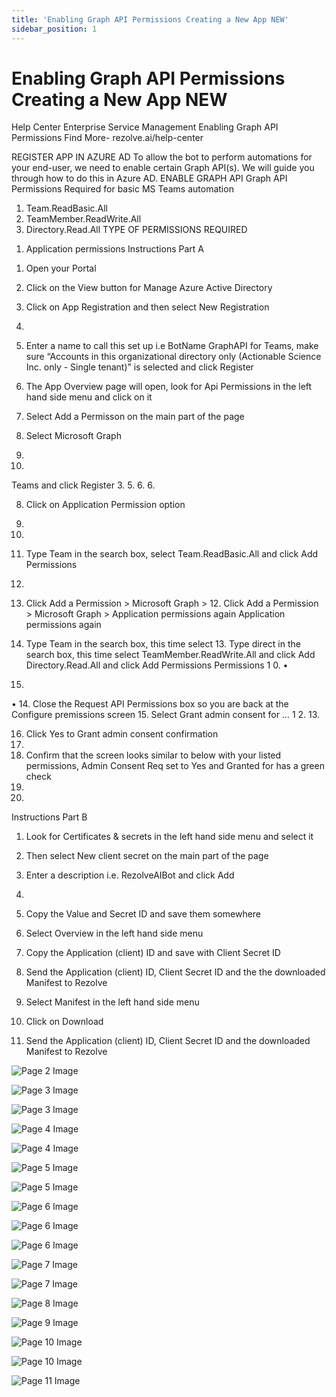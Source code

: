 ```yaml
---
title: 'Enabling Graph API Permissions Creating a New App NEW'
sidebar_position: 1
---
```



# Enabling Graph API Permissions Creating a New App NEW

Help Center
Enterprise Service Management
Enabling Graph API
Permissions
Find More- rezolve.ai/help-center

REGISTER APP IN AZURE AD
To allow the bot to perform automations for your end-user, we need to enable certain Graph API(s). We will guide you
through how to do this in Azure AD.
ENABLE GRAPH API
Graph API Permissions Required for basic MS Teams automation
1. Team.ReadBasic.All
2. TeamMember.ReadWrite.All
3. Directory.Read.All
TYPE OF PERMISSIONS REQUIRED
1) Application permissions
Instructions Part A
1. Open your Portal
2. Click on the View button for Manage Azure Active Directory

3. Click on App Registration and then select New Registration
5.
4. Enter a name to call this set up i.e BotName GraphAPI for Teams, make sure “Accounts in this
organizational directory only (Actionable Science Inc. only - Single tenant)” is selected and click Register

5. The App Overview page will open, look for Api Permissions in the left hand side menu and click on it
6. Select Add a Permisson on the main part of the page
7. Select Microsoft Graph
1.
2.
Teams and click Register
3.
5.
6.
6.

8. Click on Application Permission option
7.
8.
9. Type Team in the search box, select Team.ReadBasic.All and click Add Permissions
9.

10. Click Add a Permission > Microsoft Graph > 12. Click Add a Permission > Microsoft Graph >
Application permissions again Application permissions again
11. Type Team in the search box, this time select 13. Type direct in the search box, this time select
TeamMember.ReadWrite.All and click Add Directory.Read.All and click Add Permissions
Permissions
1 0.
•
11.
•
14. Close the Request API Permissions box so you are back at the Configure premissions screen
15. Select Grant admin consent for …
1 2.
13.

16. Click Yes to Grant admin consent confirmation
14.
15. Confirm that the screen looks similar to below with your listed permissions, Admin Consent Req set to Yes and
Granted for has a green check
16.
17.

Instructions Part B
1. Look for Certificates & secrets in the left hand side menu and select it
2. Then select New client secret on the main part of the page

3. Enter a description i.e. RezolveAIBot and click Add
18.

5. Copy the Value and Secret ID and save them somewhere
6. Select Overview in the left hand side menu
7. Copy the Application (client) ID and save with Client Secret ID
8. Send the Application (client) ID, Client Secret ID and the the downloaded Manifest to Rezolve

9. Select Manifest in the left hand side menu
10. Click on Download
11. Send the Application (client) ID, Client Secret ID and the downloaded Manifest to Rezolve


![Page 2 Image](/img/reference/Graph%20API%20Guides/images/Enabling-Graph-API-Permissions-Creating-a-New-App-NEW_page2_4.png)

![Page 3 Image](/img/reference/Graph%20API%20Guides/images/Enabling-Graph-API-Permissions-Creating-a-New-App-NEW_page3_4.png)

![Page 3 Image](/img/reference/Graph%20API%20Guides/images/Enabling-Graph-API-Permissions-Creating-a-New-App-NEW_page3_5.png)

![Page 4 Image](/img/reference/Graph%20API%20Guides/images/Enabling-Graph-API-Permissions-Creating-a-New-App-NEW_page4_4.png)

![Page 4 Image](/img/reference/Graph%20API%20Guides/images/Enabling-Graph-API-Permissions-Creating-a-New-App-NEW_page4_5.png)

![Page 5 Image](/img/reference/Graph%20API%20Guides/images/Enabling-Graph-API-Permissions-Creating-a-New-App-NEW_page5_4.png)

![Page 5 Image](/img/reference/Graph%20API%20Guides/images/Enabling-Graph-API-Permissions-Creating-a-New-App-NEW_page5_5.png)

![Page 6 Image](/img/reference/Graph%20API%20Guides/images/Enabling-Graph-API-Permissions-Creating-a-New-App-NEW_page6_4.png)

![Page 6 Image](/img/reference/Graph%20API%20Guides/images/Enabling-Graph-API-Permissions-Creating-a-New-App-NEW_page6_5.png)

![Page 6 Image](/img/reference/Graph%20API%20Guides/images/Enabling-Graph-API-Permissions-Creating-a-New-App-NEW_page6_6.png)

![Page 7 Image](/img/reference/Graph%20API%20Guides/images/Enabling-Graph-API-Permissions-Creating-a-New-App-NEW_page7_4.png)

![Page 7 Image](/img/reference/Graph%20API%20Guides/images/Enabling-Graph-API-Permissions-Creating-a-New-App-NEW_page7_5.png)

![Page 8 Image](/img/reference/Graph%20API%20Guides/images/Enabling-Graph-API-Permissions-Creating-a-New-App-NEW_page8_4.png)

![Page 9 Image](/img/reference/Graph%20API%20Guides/images/Enabling-Graph-API-Permissions-Creating-a-New-App-NEW_page9_4.png)

![Page 10 Image](/img/reference/Graph%20API%20Guides/images/Enabling-Graph-API-Permissions-Creating-a-New-App-NEW_page10_4.png)

![Page 10 Image](/img/reference/Graph%20API%20Guides/images/Enabling-Graph-API-Permissions-Creating-a-New-App-NEW_page10_5.png)

![Page 11 Image](/img/reference/Graph%20API%20Guides/images/Enabling-Graph-API-Permissions-Creating-a-New-App-NEW_page11_4.png)